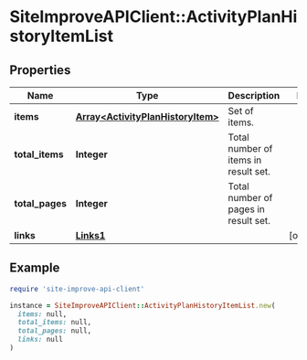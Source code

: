 # SiteImproveAPIClient::ActivityPlanHistoryItemList

## Properties

| Name | Type | Description | Notes |
| ---- | ---- | ----------- | ----- |
| **items** | [**Array&lt;ActivityPlanHistoryItem&gt;**](ActivityPlanHistoryItem.md) | Set of items. |  |
| **total_items** | **Integer** | Total number of items in result set. |  |
| **total_pages** | **Integer** | Total number of pages in result set. |  |
| **links** | [**Links1**](Links1.md) |  | [optional] |

## Example

```ruby
require 'site-improve-api-client'

instance = SiteImproveAPIClient::ActivityPlanHistoryItemList.new(
  items: null,
  total_items: null,
  total_pages: null,
  links: null
)
```

